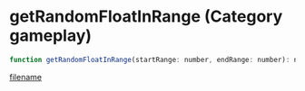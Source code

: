 # getRandomFloatInRange (Category gameplay)

```js
function getRandomFloatInRange(startRange: number, endRange: number): number
```

[filename](getRandomFloatInRange_m.md ':include')